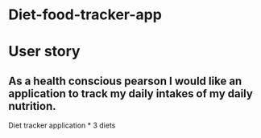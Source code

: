 # Diet-food-tracker-app


# User story
## As a health conscious pearson I would like an application to track my daily intakes of my daily nutrition.



Diet tracker application * 3 diets
